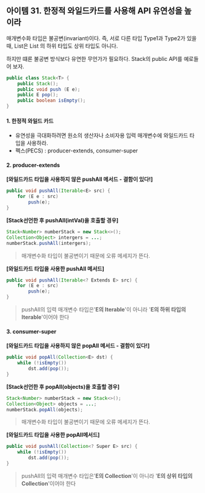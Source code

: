 ##  아이템 31. 한정적 와일드카드를 사용해 API 유연성을 높이라

 매개변수화 타입은 불공변(invariant)이다. 즉, 서로 다른 타입 Type1과 Type2가 있을 때, List<Type1>은 List<Type> 의 하위 타입도 상위 타입도 아니다.

 하지만 떄론 불공변 방식보다 유연한 무언가가 필요하다. Stack의 public API를 예로들어 보자.

```java
public class Stack<T> {
    public Stack();
    public void push (E e);
    public E pop();
    public boolean isEmpty();
}
```



#### 1. 한정적 와일드 카드

- 유연성을 극대화하려면 원소의 생산자나 소비자용 입력 매개변수에 와일드카드 타입을 사용하라.
- 펙스(PECS) : producer-extends, consumer-super



#### 2. producer-extends

**[와일드카드 타입을 사용하지 않은 pushAll 메서드 - 결함이 있다!]**

```java
public void pushAll(Iterable<E> src) {
    for (E e : src)
        push(e);
}
```

**[Stack<Number>선언한 후 pushAll(intVal)을 호출할 경우]**

```java
Stack<Number> numberStack = new Stack<>();
Collection<Object> intergers = ...;
numberStack.pushAll(intergers);
```

> 매개변수화 타입이 불공변이기 때문에 오류 메세지가 뜬다.

**[와일드카드 타입을 사용한 pushAll 메서드]**

```java
public void pushAll(Iterable<? Extends E> src) {
    for (E e : src)
        push(e);
}
```

> pushAll의 입력 매개변수 타입은'**E의 Iterable**'이 아니라 '**E의 하위 타입의 Iterable**'이어야 한다



#### 3. consumer-super

**[와일드카드 타입을 사용하지 않은 popAll 메서드 - 결함이 있다!]**

```java
public void popAll(Collection<E> dst) {
    while (!isEmpty())
        dst.add(pop());
}
```

**[Stack<Number>선언한 후 popAll(objects)을 호출할 경우]**

```java
Stack<Number> numberStack = new Stack<>();
Collection<Object> objects = ...;
numberStack.popAll(objects);
```

> 매개변수화 타입이 불공변이기 때문에 오류 메세지가 뜬다.

**[와일드카드 타입을 사용한 popAll메서드]**

```java
public void pushAll(Collection<? Super E> src) {
    while (!isEmpty())
        dst.add(pop());
}
```

> pushAll의 입력 매개변수 타입은'**E의 Collection**'이 아니라 '**E의 상위 타입의 Collection**'이어야 한다

